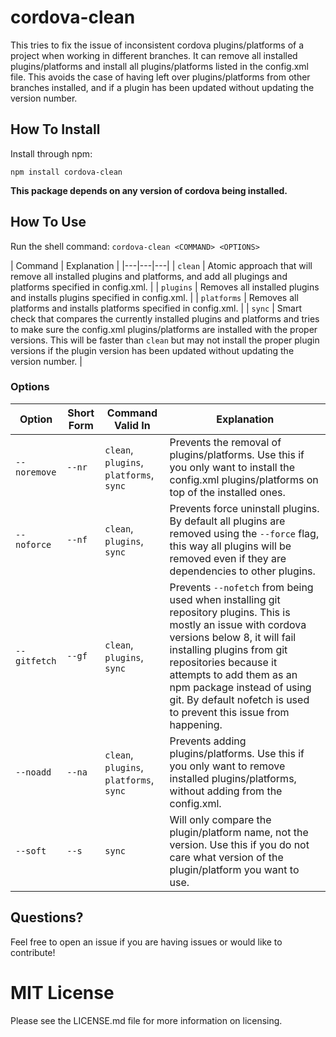 # cordova-clean
This tries to fix the issue of inconsistent cordova plugins/platforms of a project when working in different branches. It can remove all installed plugins/platforms and install all plugins/platforms listed in the config.xml file. This avoids the case of having left over plugins/platforms from other branches installed, and if a plugin has been updated without updating the version number.

## How To Install
Install through npm:
```
npm install cordova-clean
```
**This package depends on any version of cordova being installed.**

## How To Use 
Run the shell command: `cordova-clean <COMMAND> <OPTIONS>`

| Command | Explanation |
|---|---|---|
| `clean` | Atomic approach that will remove all installed plugins and platforms, and add all plugings and platforms specified in config.xml. |
| `plugins` | Removes all installed plugins and installs plugins specified in config.xml. |
| `platforms` | Removes all platforms and installs platforms specified in config.xml. |
| `sync` | Smart check that compares the currently installed plugins and platforms and tries to make sure the config.xml plugins/platforms are installed with the proper versions. This will be faster than `clean` but may not install the proper plugin versions if the plugin version has been updated without updating the version number. |

### Options

| Option | Short Form | Command Valid In | Explanation |
|---|---|---|---|
| `--noremove` | `--nr` | `clean`, `plugins`, `platforms`, `sync` | Prevents the removal of  plugins/platforms. Use this if you only want to install the config.xml plugins/platforms on top of the installed ones. |
| `--noforce` | `--nf` | `clean`, `plugins`, `sync` | Prevents force uninstall plugins. By default all plugins are removed using the `--force` flag, this way all plugins will be removed even if they are dependencies to other plugins. |
| `--gitfetch` | `--gf` | `clean`, `plugins`, `sync` | Prevents `--nofetch` from being used when installing git repository plugins. This is mostly an issue with cordova versions below 8, it will fail installing plugins from git repositories because it attempts to add them as an npm package instead of using git. By default nofetch is used to prevent this issue from happening. |
| `--noadd` | `--na` | `clean`, `plugins`, `platforms`, `sync` | Prevents adding plugins/platforms. Use this if you only want to remove installed plugins/platforms, without adding from the config.xml. |
| `--soft` | `--s` | `sync` | Will only compare the plugin/platform name, not the version. Use this if you do not care what version of the plugin/platform you want to use. |

## Questions?
Feel free to open an issue if you are having issues or would like to contribute!

# MIT License
Please see the LICENSE.md file for more information on licensing.

